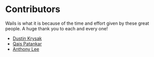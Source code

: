 # Contributors

Wails is what it is because of the time and effort given by these great people. A huge thank you to each and every one!

* [Dustin Krysak](https://wiki.ubuntu.com/bashfulrobot)
* [Qais Patankar](https://github.com/qaisjp)
* [Anthony Lee](https://github.com/alee792)